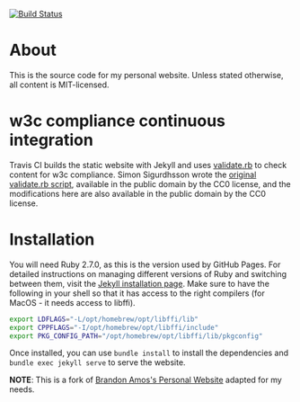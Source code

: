 [![Build Status](https://travis-ci.com/pg2455/pg2455.github.io.svg?branch=master)](https://travis-ci.com/pg2455/pg2455.github.io)

# About
This is the source code for my personal website.
Unless stated otherwise, all content is MIT-licensed.

# w3c compliance continuous integration
Travis CI builds the static website with Jekyll and uses
[validate.rb](validate.rb) to check content for w3c compliance.
Simon Sigurdhsson wrote the
[original validate.rb script](https://github.com/urdh/blog/blob/gh-pages/validate.rb),
available in the public domain by the CC0 license,
and the modifications here are also available in the public domain
by the CC0 license.

# Installation

You will need Ruby 2.7.0, as this is the version used by GitHub Pages. For detailed instructions on managing different versions of Ruby and switching between them, visit the [Jekyll installation page](https://jekyllrb.com/docs/installation/macos/). Make sure to have the following in your shell so that it has access to the right compilers (for MacOS - it needs access to libffi).

```zsh
export LDFLAGS="-L/opt/homebrew/opt/libffi/lib"
export CPPFLAGS="-I/opt/homebrew/opt/libffi/include"
export PKG_CONFIG_PATH="/opt/homebrew/opt/libffi/lib/pkgconfig"
```

Once installed, you can use `bundle install` to install the dependencies and `bundle exec jekyll serve` to serve the website.

**NOTE**: This is a fork of [Brandon Amos's Personal Website](http://github.com/bamos/bamos.github.io/) adapted for my needs.
